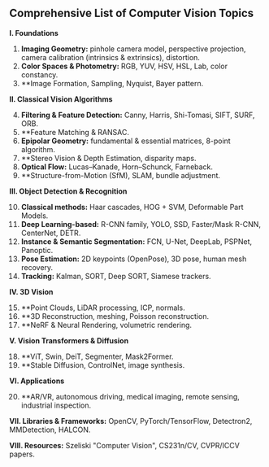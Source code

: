 ## Comprehensive List of Computer Vision Topics

**I. Foundations**

1.  **Imaging Geometry:** pinhole camera model, perspective projection, camera calibration (intrinsics & extrinsics), distortion.
2.  **Color Spaces & Photometry:** RGB, YUV, HSV, HSL, Lab, color constancy.
3.  **Image Formation, Sampling, Nyquist, Bayer pattern.

**II. Classical Vision Algorithms**

4.  **Filtering & Feature Detection:** Canny, Harris, Shi-Tomasi, SIFT, SURF, ORB.
5.  **Feature Matching & RANSAC.
6.  **Epipolar Geometry:** fundamental & essential matrices, 8-point algorithm.
7.  **Stereo Vision & Depth Estimation, disparity maps.
8.  **Optical Flow:** Lucas–Kanade, Horn–Schunck, Farneback.
9.  **Structure-from-Motion (SfM), SLAM, bundle adjustment.

**III. Object Detection & Recognition**

10. **Classical methods:** Haar cascades, HOG + SVM, Deformable Part Models.
11. **Deep Learning-based:** R-CNN family, YOLO, SSD, Faster/Mask R-CNN, CenterNet, DETR.
12. **Instance & Semantic Segmentation:** FCN, U-Net, DeepLab, PSPNet, Panoptic.
13. **Pose Estimation:** 2D keypoints (OpenPose), 3D pose, human mesh recovery.
14. **Tracking:** Kalman, SORT, Deep SORT, Siamese trackers.

**IV. 3D Vision**

15. **Point Clouds, LiDAR processing, ICP, normals.
16. **3D Reconstruction, meshing, Poisson reconstruction.
17. **NeRF & Neural Rendering, volumetric rendering.

**V. Vision Transformers & Diffusion**

18. **ViT, Swin, DeiT, Segmenter, Mask2Former.
19. **Stable Diffusion, ControlNet, image synthesis.

**VI. Applications**

20. **AR/VR, autonomous driving, medical imaging, remote sensing, industrial inspection.

**VII. Libraries & Frameworks:** OpenCV, PyTorch/TensorFlow, Detectron2, MMDetection, HALCON.

**VIII. Resources:** Szeliski "Computer Vision", CS231n/CV, CVPR/ICCV papers.
